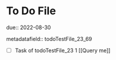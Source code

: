 # To Do File

due:: 2022-08-30

metadatafield:: todoTestFile_23_69

- [ ] Task of todoTestFile_23 1 [[Query me]]
